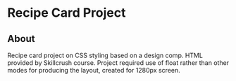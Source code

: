 # Recipe Card Project

## About

Recipe card project on CSS styling based on a design comp. HTML provided by Skillcrush course.
Project required use of float rather than other modes for producing the layout, created for 1280px screen.
